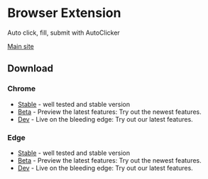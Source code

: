 # Browser Extension

Auto click, fill, submit with AutoClicker

[Main site](https://getautoclicker.com/)

## Download
### Chrome
- [Stable](https://chrome.google.com/webstore/detail/iapifmceeokikomajpccajhjpacjmibe) - well tested and stable version
- [Beta](https://chrome.google.com/webstore/detail/nmcpliniiebkbdehpgicgfcidgkpepep) - Preview the latest features: Try out the newest features.
- [Dev](https://chrome.google.com/webstore/detail/cpjikgcdmhfnmaiibplplldlchbjejel) - Live on the bleeding edge: Try out our latest features.
### Edge
- [Stable](https://microsoftedge.microsoft.com/addons/detail/obhglnjhcgnokifphfmamhmmknipkhik) - well tested and stable version
- [Beta](https://microsoftedge.microsoft.com/addons/detail/cinocbjgkeplahhciecdcbicpccgpopl) - Preview the latest features: Try out the newest features.
- [Dev](https://microsoftedge.microsoft.com/addons/detail/pmckiknbinanfnmbichcncmfpbcfpocn) - Live on the bleeding edge: Try out our latest features.
